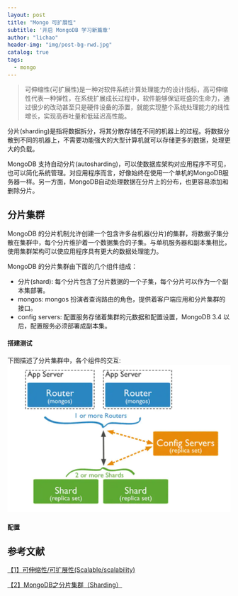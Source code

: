```yaml
---
layout: post
title: "Mongo 可扩展性"
subtitle: '开启 MongoDB 学习新篇章'
author: "lichao"
header-img: "img/post-bg-rwd.jpg"
catalog: true
tags:
  - mongo 
---
```


> 可伸缩性(可扩展性)是一种对软件系统计算处理能力的设计指标，高可伸缩性代表一种弹性，在系统扩展成长过程中，软件能够保证旺盛的生命力，通过很少的改动甚至只是硬件设备的添置，就能实现整个系统处理能力的线性增长，实现高吞吐量和低延迟高性能。



分片(sharding)是指将数据拆分，将其分散存储在不同的机器上的过程。将数据分散到不同的机器上，不需要功能强大的大型计算机就可以存储更多的数据，处理更大的负载。

MongoDB 支持自动分片(autosharding)，可以使数据库架构对应用程序不可见，也可以简化系统管理。对应用程序而言，好像始终在使用一个单机的MongoDB服务器一样。另一方面，MongoDB自动处理数据在分片上的分布，也更容易添加和删除分片。

## 分片集群
MongoDB 的分片机制允许创建一个包含许多台机器(分片)的集群，将数据子集分散在集群中，每个分片维护着一个数据集合的子集。与单机服务器和副本集相比，使用集群架构可以使应用程序具有更大的数据处理能力。

MongoDB 的分片集群由下面的几个组件组成：
* 分片(shard): 每个分片包含了分片数据的一个子集，每个分片可以作为一个副本集部署。
* mongos: mongos 扮演者查询路由的角色，提供着客户端应用和分片集群的接口。
* config servers: 配置服务存储着集群的元数据和配置设置，MongoDB 3.4 以后，配置服务必须部署成副本集。


#### 搭建测试
下图描述了分片集群中，各个组件的交互:
![分片集群](/img/mongodb/分片集群.png)

#### 配置

## 参考文献

[【1】可伸缩性/可扩展性(Scalable/scalability)](https://www.jdon.com/scalable.html)

[【2】MongoDB之分片集群（Sharding）](https://www.jianshu.com/p/3d44dcbd12ff)

